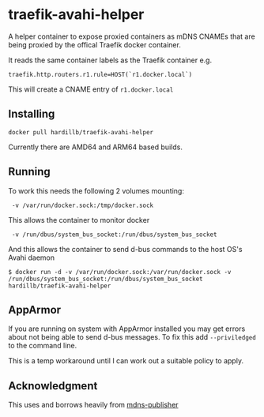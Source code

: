 # traefik-avahi-helper

A helper container to expose proxied containers as mDNS CNAMEs that are being proxied by
the offical Traefik docker container.

It reads the same container labels as the Traefik container e.g.

```
traefik.http.routers.r1.rule=HOST(`r1.docker.local`)
```

This will create a CNAME entry of `r1.docker.local`

## Installing

`docker pull hardillb/traefik-avahi-helper`

Currently there are AMD64 and ARM64 based builds.

## Running

To work this needs the following 2 volumes mounting:


` -v /var/run/docker.sock:/tmp/docker.sock`

This allows the container to monitor docker

` -v /run/dbus/system_bus_socket:/run/dbus/system_bus_socket`

And this allows the container to send d-bus commands to the host OS's Avahi daemon

```
$ docker run -d -v /var/run/docker.sock:/var/run/docker.sock -v /run/dbus/system_bus_socket:/run/dbus/system_bus_socket hardillb/traefik-avahi-helper 
```

## AppArmor

If you are running on system with AppArmor installed you may get errors about not being able to send d-bus messages. To fix this add
`--priviledged` to the command line.

This is a temp workaround until I can work out a suitable policy to apply.

## Acknowledgment

This uses and borrows heavily from [mdns-publisher](https://github.com/alticelabs/mdns-publisher)
